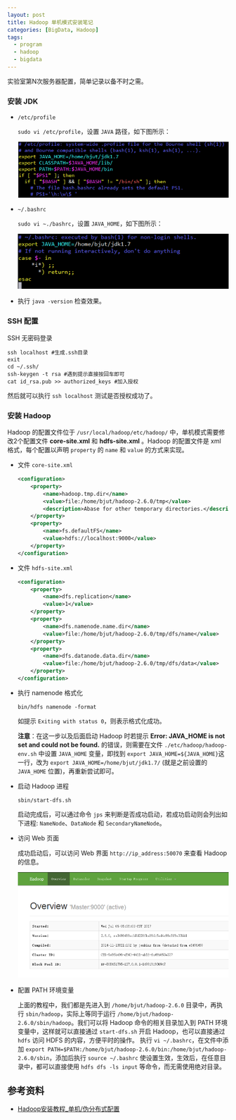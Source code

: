 ```yaml
---
layout: post
title: Hadoop 单机模式安装笔记
categories: [BigData, Hadoop]
tags:
  - program
  - hadoop
  - bigdata
---
```


实验室第N次服务器配置，简单记录以备不时之需。

### 安装 JDK

- `/etc/profile`

  `sudo vi /etc/profile`，设置 `JAVA` 路径，如下图所示：

  ![etcProfile](\media\files\2017\07\03\etcProfile.png)
- `~/.bashrc`

  `sudo vi ~./bashrc`，设置 `JAVA_HOME`，如下图所示：

  ![bashrc](\media\files\2017\07\03\bashrc.png)
- 执行 `java -version` 检查效果。

### SSH 配置

SSH 无密码登录

```shell
ssh localhost #生成.ssh目录
exit
cd ~/.ssh/
ssh-keygen -t rsa #遇到提示直接按回车即可
cat id_rsa.pub >> authorized_keys #加入授权
```

然后就可以执行 `ssh localhost` 测试是否授权成功了。

### 安装 Hadoop

Hadoop 的配置文件位于 `/usr/local/hadoop/etc/hadoop/` 中，单机模式需要修改2个配置文件 **core-site.xml** 和 **hdfs-site.xml** 。Hadoop 的配置文件是 xml 格式，每个配置以声明 `property` 的 `name` 和 `value` 的方式来实现。

- 文件 `core-site.xml`
  ```xml
  <configuration>
      <property>
          <name>hadoop.tmp.dir</name>
          <value>file:/home/bjut/hadoop-2.6.0/tmp</value>
          <description>Abase for other temporary directories.</description>
      </property>
      <property>
          <name>fs.defaultFS</name>
          <value>hdfs://localhost:9000</value>
      </property>
  </configuration>
  ```
- 文件 `hdfs-site.xml`
  ```xml
  <configuration>
      <property>
          <name>dfs.replication</name>
          <value>1</value>
      </property>
      <property>
          <name>dfs.namenode.name.dir</name>
          <value>file:/home/bjut/hadoop-2.6.0/tmp/dfs/name</value>
      </property>
      <property>
          <name>dfs.datanode.data.dir</name>
          <value>file:/home/bjut/hadoop-2.6.0/tmp/dfs/data</value>
      </property>
  </configuration>
  ```
- 执行 namenode 格式化
  ```shell
  bin/hdfs namenode -format
  ```
  如提示 `Exiting with status 0`，则表示格式化成功。

  **注意**：在这一步以及后面启动 Hadoop 时若提示 **Error: JAVA_HOME is not set and could not be found.** 的错误，则需要在文件 `./etc/hadoop/hadoop-env.sh` 中设置 `JAVA_HOME` 变量，即找到 `export JAVA_HOME=${JAVA_HOME}`这一行，改为 `export JAVA_HOME=/home/bjut/jdk1.7/` (就是之前设置的 `JAVA_HOME` 位置)，再重新尝试即可。
- 启动 Hadoop 进程
  ```shell
  sbin/start-dfs.sh
  ```
  启动完成后，可以通过命令 `jps` 来判断是否成功启动，若成功启动则会列出如下进程: `NameNode`、`DataNode` 和 `SecondaryNameNode`。
- 访问 Web 页面

  成功启动后，可以访问 Web 界面 `http://ip_address:50070` 来查看 Hadoop 的信息。

  ![webHadoop](\media\files\2017\07\03\webHadoop.png)
- 配置 PATH 环境变量

  上面的教程中，我们都是先进入到 `/home/bjut/hadoop-2.6.0` 目录中，再执行  `sbin/hadoop`，实际上等同于运行 `/home/bjut/hadoop-2.6.0/sbin/hadoop`。我们可以将 Hadoop 命令的相关目录加入到 PATH 环境变量中，这样就可以直接通过 `start-dfs.sh` 开启 Hadoop，也可以直接通过 `hdfs` 访问 HDFS 的内容，方便平时的操作。
  执行 `vi ~/.bashrc`，在文件中添加 `export PATH=$PATH:/home/bjut/hadoop-2.6.0/bin:/home/bjut/hadoop-2.6.0/sbin`，添加后执行 `source ~/.bashrc` 使设置生效，生效后，在任意目录中，都可以直接使用 `hdfs dfs -ls input` 等命令，而无需使用绝对目录。

## 参考资料

- [Hadoop安装教程_单机/伪分布式配置](http://www.powerxing.com/install-hadoop/)